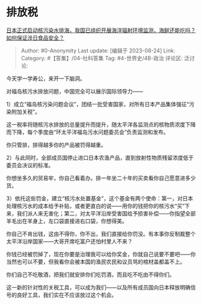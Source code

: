 # 排放税
[日本正式启动核污染水排海，我国已组织开展海洋辐射环境监测，海鲜还能吃吗？如何保证涉日食品安全？](https://www.zhihu.com/question/618895483/answer/3180343547)

> Author: #0-Anonymity
> Last update: [编辑于 2023-08-24]
> Link:
> Category: #【答集】/04-社科答集
> Tag: #4-世界史/4B-政治
> 评论区:
> 泛讨论:

今天学一学寿公，来开一下脑洞。

对福岛核污水排放问题，中国完全可以展示国际领导力——

1）成立“福岛核污染问题会议”，团结一批受害国家，对所有日本产品集体强征“污染附加关税”。

这一税率将随核污水排放的总量提升而提升，随太平洋各监测点的核物质浓度下降而下降，每个季度由“环太平洋福岛污水问题委员会”负责监测和发布。

你只管排，排得越多你的产品被罚得越重。

2）与此同时，全部成员国停止进口日本农渔产品，直到放射性物质残留浓度低于委员会决议的标准。

你想坐多久的贸易牢，你自己看着办。排一年坐二十年的买卖看你自己愿意进多少货。

3）依托这些罚金，建立“核污水处置基金”，这个基金有两个使命：第一，对日本处理核污水的成本给予补贴，或者更直白的说——用你的钱把你的核污水“买”下来，我们派人来无害化；第二，对太平洋沿岸受害国给予损害补偿——你指望全部羊毛出在羊身上，左口袋直接进右口袋，你想得美。

你自己不肯出钱，这由不得你，你不出，我们直接给你罚没。有本事你反制裁整个太平洋沿岸国家——大哥开席吃富户还怕村里人不来？

你钱已经被罚掉了，现在你要是治理我可以给你奖金，你就自己说要不要吧——你当然也可以不要，但我看你会被本国的渔民农民和议员骂的棺材盖都盖不上。

你们自己不吃敬酒，把我们就安排你们吃罚酒，而且吃不吃由不得你们。

这一新的针对性的关税工具，可以成为我们——以及所有成员国向日本释放明确信号的良好工具，我们实在不应该放过这个机会。
